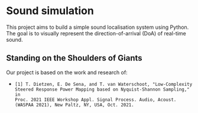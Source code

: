# Sound simulation

This project aims to build a simple sound localisation system using Python. The goal is to visually represent the direction-of-arrival (DoA) of real-time sound.

## Standing on the Shoulders of Giants

Our project is based on the work and research of:

-     [1] T. Dietzen, E. De Sena, and T. van Waterschoot, "Low-Complexity
      Steered Response Power Mapping based on Nyquist-Shannon Sampling," in
      Proc. 2021 IEEE Workshop Appl. Signal Process. Audio, Acoust. (WASPAA 2021), New Paltz, NY, USA, Oct. 2021.
      
